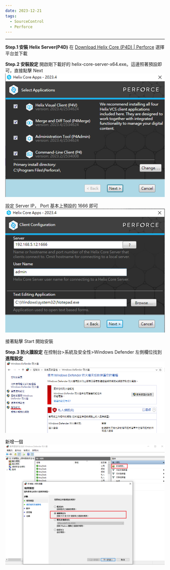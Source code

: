 ```yaml
---
date: 2023-12-21
tags:
  - SourceControl
  - Perforce
---
```

---
**Step.1 安裝 Helix Server(P4D)**
在 [Download Helix Core (P4D) | Perforce](https://www.perforce.com/downloads/helix-core-p4d) 選擇平台並下載

**Step.2 安裝設定**
開啟剛下載好的 helix-core-server-x64.exe。這邊照著預設即可，直接點擊 Next
![2023-12-21 180926](https://raw.githubusercontent.com/agin0634/DuriShen_DevNote/main/Archives/Images/2023-12-21%20180926.png)

設定 Server IP， Port 基本上預設的 1666 即可
![2023-12-21 181241](https://raw.githubusercontent.com/agin0634/DuriShen_DevNote/main/Archives/Images/2023-12-21%20181241.png)

接著點擊 Start 開始安裝

**Step.3 防火牆設定**
在控制台>系統及安全性>Windows Defender 左側欄位找到**進階設定**
![2023-12-21 182528](https://raw.githubusercontent.com/agin0634/DuriShen_DevNote/main/Archives/Images/2023-12-21%20182528.png)

新增一個
![2023-12-21 195558](https://raw.githubusercontent.com/agin0634/DuriShen_DevNote/main/Archives/Images/2023-12-21%20195558.png)